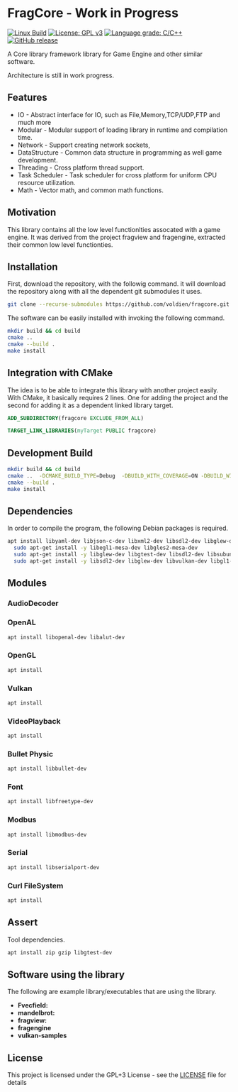 # FragCore - Work in Progress
[![Linux Build](https://github.com/voldien/fragcore/actions/workflows/linux-build.yml/badge.svg)](https://github.com/voldien/fragcore/actions/workflows/linux-build.yml)
[![License: GPL v3](https://img.shields.io/badge/License-GPLv3-blue.svg)](https://www.gnu.org/licenses/gpl-3.0)
[![Language grade: C/C++](https://img.shields.io/lgtm/grade/cpp/g/voldien/fragcore.svg?logo=lgtm&logoWidth=18)](https://lgtm.com/projects/g/voldien/fragcore/context:cpp)
[![GitHub release](https://img.shields.io/github/release/voldien/fragcore.svg)](https://github.com/voldien/fragcore/releases)

A Core library framework library for Game Engine and other similar software.

Architecture is still in work progress.

## Features

* IO - Abstract interface for IO, such as File,Memory,TCP/UDP,FTP and much more
* Modular - Modular support of loading library in runtime and compilation time.
* Network - Support creating network sockets,
* DataStructure - Common data structure in programming as well game development.
* Threading - Cross platform thread support.
* Task Scheduler - Task scheduler for cross platform for uniform CPU resource utilization.
* Math - Vector math, and common math functions.

## Motivation

This library contains all the low level functionlties assocated with a game engine. It was derived from the project fragview and fragengine, extracted their common low level functionties.

## Installation

First, download the repository, with the followig command.
it will download the repository along with all the dependent git submodules it uses.

```bash
git clone --recurse-submodules https://github.com/voldien/fragcore.git
```

The software can be easily installed with invoking the following command.

```bash
mkdir build && cd build
cmake ..
cmake --build .
make install
```

## Integration with CMake

The idea is to be able to integrate this library with another project easily. With CMake, it basically requires 2 lines. One for adding the project and the second for adding it as a dependent linked library target.

```cmake
ADD_SUBDIRECTORY(fragcore EXCLUDE_FROM_ALL)
```

```cmake
TARGET_LINK_LIBRARIES(myTarget PUBLIC fragcore)
```

## Development Build

```bash
mkdir build && cd build
cmake ..  -DCMAKE_BUILD_TYPE=Debug  -DBUILD_WITH_COVERAGE=ON -DBUILD_WITH_TEST=ON -DBUILD_WITH_UBSAN=ON -DBUILD_WITH_ASAN=ON 
cmake --build .
make install
```

## Dependencies

In order to compile the program, the following Debian packages is required.

```bash
apt install libyaml-dev libjson-c-dev libxml2-dev libsdl2-dev libglew-dev libvulkan-dev libgl1-mesa-dev opencl-headers libzip-dev libfswatch-dev libfreeimage-dev libavcodec-dev libavfilter-dev libavformat-dev  libassimp-dev libfreetype6-dev  libspdlog-dev
  sudo apt-get install -y libegl1-mesa-dev libgles2-mesa-dev
  sudo apt-get install -y libglew-dev libgtest-dev libsdl2-dev libsubunit-dev
  sudo apt-get install -y libsdl2-dev libglew-dev libvulkan-dev libgl1-mesa-dev opencl-headers libzip-dev libfswatch-dev libfreeimage-dev libfswatch-dev libxml2-dev 
```

## Modules

### AudioDecoder

### OpenAL

```bash
apt install libopenal-dev libalut-dev
```

### OpenGL
```bash
apt install 
```

### Vulkan
```bash
apt install 
```

### VideoPlayback
```bash
apt install 
```

### Bullet Physic
```bash
apt install libbullet-dev
```

### Font
```bash
apt install libfreetype-dev 
```

### Modbus
```bash
apt install libmodbus-dev
```

### Serial
```bash
apt install libserialport-dev 
```

### Curl FileSystem
```bash
apt install 
```


## Assert

Tool dependencies.

```bash
apt install zip gzip libgtest-dev 
```

## Software using the library

The following are example library/executables that are using the library.

* **Fvecfield:** []()
* **mandelbrot:** []()
* **fragview:** []()
* **fragengine** []()
* **vulkan-samples** []()

## License

This project is licensed under the GPL+3 License - see the [LICENSE](LICENSE) file for details

